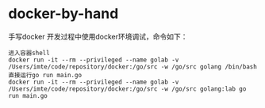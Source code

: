 # docker-by-hand
手写docker
开发过程中使用docker环境调试，命令如下：
```
进入容器shell
docker run -it --rm --privileged --name golab -v /Users/imte/code/repository/docker:/go/src -w /go/src golang /bin/bash
直接运行go run main.go
docker run -it --rm --privileged --name golab -v /Users/imte/code/repository/docker:/go/src -w /go/src golang:lab go run main.go
```